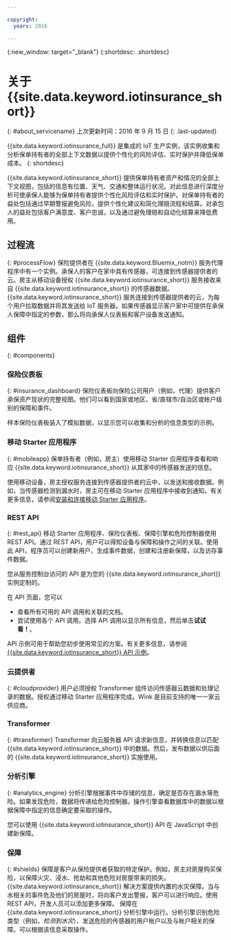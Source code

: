 ```yaml
---

copyright:
  years: 2016

---
```


<!-- Common attributes used in the template are defined as follows: -->
{:new_window: target="\_blank"}
{:shortdesc: .shortdesc}


# 关于 {{site.data.keyword.iotinsurance_short}}
{: #about_servicename}
上次更新时间：2016 年 9 月 15 日
{: .last-updated}

{{site.data.keyword.iotinsurance_full}} 是集成的 IoT 生产实例，该实例收集和分析保单持有者的全部上下文数据以提供个性化的风险评估、实时保护并降低保单成本。
{: shortdesc}

{{site.data.keyword.iotinsurance_short}} 提供保单持有者资产和情况的全部上下文视图，包括的信息有位置、天气、交通和整体运行状况。对此信息进行深度分析可使承保人能够为保单持有者提供个性化风险评估和实时保护。对保单持有者的益处包括通过早期警报避免风险，提供个性化建议和简化理赔流程和结算。对承包人的益处包括客户满意度、客户忠诚，以及通过避免理赔和自动化结算来降低费用。

## 过程流
{: #processFlow}
保险提供者在 {{site.data.keyword.Bluemix_notm}} 服务代理程序中有一个实例。承保人的客户在家中具有传感器，可连接到传感器提供者的云。房主从移动设备授权 {{site.data.keyword.iotinsurance_short}} 服务接收来自 {{site.data.keyword.iotinsurance_short}} 的传感器数据。{{site.data.keyword.iotinsurance_short}} 服务连接到传感器提供者的云，为每个用户拉取数据并将其发送给 IoT 服务器。如果传感器显示客户家中可提供在承保
人保障中指定的参数，那么将向承保人仪表板和客户设备发送通知。

## 组件
{: #components}

### 保险仪表板
{: #insurance_dashboard}
保险仪表板向保险公司用户（例如，代理）提供客户承保资产现状的完整视图。他们可以看到国家或地区、省/直辖市/自治区或帐户级别的保障和事件。

样本保险仪表板装入了模拟数据，以显示您可以收集和分析的信息类型的示例。

### 移动 Starter 应用程序
{: #mobileapp}
保单持有者（例如，房主）使用移动 Starter 应用程序查看和响应 {{site.data.keyword.iotinsurance_short}} 从其家中的传感器发送的信息。

使用移动设备，房主授权服务连接到传感器提供者的云中，以发送和接收数据。例如，当传感器检测到漏水时，房主可在移动 Starter 应用程序中接收到通知。有关更多信息，请参阅[安装和连接移动 Starter 应用程序](iotinsurance_mobile_app.html)。

### REST API
{: #rest_api}
移动 Starter 应用程序、保险仪表板、保障引擎和危险控制器使用 REST API。通过 REST API，用户可以得知设备与保障和操作之间的关联。使用此 API，程序员可以创建新用户，生成事件数据，创建和注册新保障，以及访存事件数据。

您从服务控制台访问的 API 是为您的 {{site.data.keyword.iotinsurance_short}} 实例定制的。

在 API 页面，您可以  
  - 查看所有可用的 API 调用和关联的文档。
  - 尝试使用各个 API 调用。选择 API 调用以显示所有信息，然后单击**试试看！**。

API 示例可用于帮助您初步使用常见的方案。有关更多信息，请参阅 [{{site.data.keyword.iotinsurance_short}} API 示例](https://github.com/IBM-Bluemix/iot4i-api-examples-nodejs)。

### 云提供者
{: #cloudprovider}
用户必须授权 Transformer 组件访问传感器云数据和处理记录的数据。授权通过移动 Starter 应用程序完成。Wink 是目前支持的唯一一家云供应商。

### Transformer
{: #transformer}
Transformer 向云服务器 API 请求新信息，并转换信息以匹配 {{site.data.keyword.iotinsurance_short}} 中的数据。然后，发布数据以供后面的 {{site.data.keyword.iotinsurance_short}} 实施使用。

### 分析引擎
{: #analytics_engine}
分析引擎根据事件中存储的信息，确定是否存在漏水等危险。如果发现危险，数据将传递给危险控制器。操作引擎查看数据库中的数据以根据保障中指定的信息确定要采取的操作。

您可以使用 {{site.data.keyword.iotinsurance_short}} API 在 JavaScript 中创建新保障。

### 保障
{: #shields}
保障是客户从保险提供者获取的特定保护。例如，房主对房屋购买保险，以保障火灾、浸水、抢劫和其他危险对房屋带来的损失。{{site.data.keyword.iotinsurance_short}} 解决方案提供内置的水灾保障。当与水相关的事件危及他们的房屋时，将向客户发出警报，客户可以进行响应。使用 REST API，开发人员可以添加更多保障。
保障在 {{site.data.keyword.iotinsurance_short}} 分析引擎中运行。分析引擎识别危险类型（例如，*检测到水灾*）、发送危险的传感器的用户帐户以及与帐户相关的保障。可以根据该信息采取操作。
